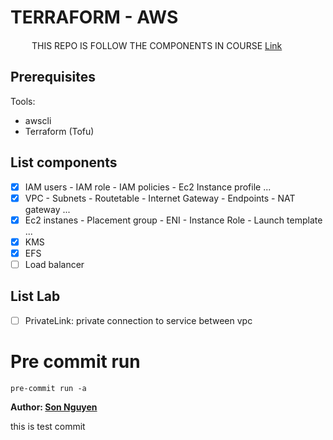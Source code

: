 # TERRAFORM - AWS
<image src="/images/rocket.png" width =15> <image src="/images/rocket.png" width =15>THIS REPO IS FOLLOW THE COMPONENTS IN COURSE [Link](https://www.udemy.com/share/106WtA3@BmB6v11K_U82vm6pn0Heg-8UdLpDDCFdtAB3puKbN4CXwh1rL9DGMSNzY2zr_46Xew==/)

## Prerequisites
Tools:
- awscli
- Terraform (Tofu)

## List components
- [x] IAM users - IAM role - IAM policies - Ec2 Instance profile ...
- [x] VPC - Subnets - Routetable - Internet Gateway - Endpoints - NAT gateway ...
- [x] Ec2 instanes - Placement group - ENI - Instance Role - Launch template ...
- [x] KMS
- [x] EFS
- [ ] Load balancer

## List Lab
- [ ] PrivateLink: private connection to service between vpc

# Pre commit run
```
pre-commit run -a
```

**Author: [Son Nguyen](https://www.linkedin.com/in/son-n-114539152/)**

this is test commit